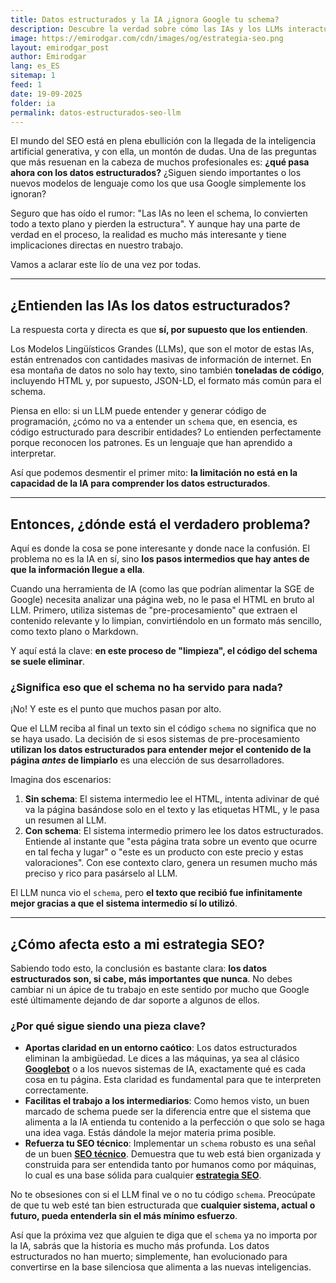 ```yaml
---
title: Datos estructurados y la IA ¿ignora Google tu schema?
description: Descubre la verdad sobre cómo las IAs y los LLMs interactúan con los datos estructurados. ¿Realmente ignoran tu schema o hay algo más que no te están contando?
image: https://emirodgar.com/cdn/images/og/estrategia-seo.png
layout: emirodgar_post
author: Emirodgar
lang: es_ES
sitemap: 1
feed: 1
date: 19-09-2025
folder: ia
permalink: datos-estructurados-seo-llm
---
```


El mundo del SEO está en plena ebullición con la llegada de la inteligencia artificial generativa, y con ella, un montón de dudas. Una de las preguntas que más resuenan en la cabeza de muchos profesionales es: **¿qué pasa ahora con los datos estructurados?** ¿Siguen siendo importantes o los nuevos modelos de lenguaje como los que usa Google simplemente los ignoran?

Seguro que has oído el rumor: "Las IAs no leen el schema, lo convierten todo a texto plano y pierden la estructura". Y aunque hay una parte de verdad en el proceso, la realidad es mucho más interesante y tiene implicaciones directas en nuestro trabajo.

Vamos a aclarar este lío de una vez por todas.

***

## ¿Entienden las IAs los datos estructurados?

La respuesta corta y directa es que **sí, por supuesto que los entienden**.

Los Modelos Lingüísticos Grandes (LLMs), que son el motor de estas IAs, están entrenados con cantidades masivas de información de internet. En esa montaña de datos no solo hay texto, sino también **toneladas de código**, incluyendo HTML y, por supuesto, JSON-LD, el formato más común para el schema.

Piensa en ello: si un LLM puede entender y generar código de programación, ¿cómo no va a entender un `schema` que, en esencia, es código estructurado para describir entidades? Lo entienden perfectamente porque reconocen los patrones. Es un lenguaje que han aprendido a interpretar.

Así que podemos desmentir el primer mito: **la limitación no está en la capacidad de la IA para comprender los datos estructurados**.

***

## Entonces, ¿dónde está el verdadero problema?

Aquí es donde la cosa se pone interesante y donde nace la confusión. El problema no es la IA en sí, sino **los pasos intermedios que hay antes de que la información llegue a ella**.

Cuando una herramienta de IA (como las que podrían alimentar la SGE de Google) necesita analizar una página web, no le pasa el HTML en bruto al LLM. Primero, utiliza sistemas de "pre-procesamiento" que extraen el contenido relevante y lo limpian, convirtiéndolo en un formato más sencillo, como texto plano o Markdown.

Y aquí está la clave: **en este proceso de "limpieza", el código del schema se suele eliminar**.

### ¿Significa eso que el schema no ha servido para nada?

¡No! Y este es el punto que muchos pasan por alto.

Que el LLM reciba al final un texto sin el código `schema` no significa que no se haya usado. La decisión de si esos sistemas de pre-procesamiento **utilizan los datos estructurados para entender mejor el contenido de la página *antes* de limpiarlo** es una elección de sus desarrolladores.

Imagina dos escenarios:

1.  **Sin schema**: El sistema intermedio lee el HTML, intenta adivinar de qué va la página basándose solo en el texto y las etiquetas HTML, y le pasa un resumen al LLM.
2.  **Con schema**: El sistema intermedio primero lee los datos estructurados. Entiende al instante que "esta página trata sobre un evento que ocurre en tal fecha y lugar" o "este es un producto con este precio y estas valoraciones". Con ese contexto claro, genera un resumen mucho más preciso y rico para pasárselo al LLM.

El LLM nunca vio el `schema`, pero **el texto que recibió fue infinitamente mejor gracias a que el sistema intermedio sí lo utilizó**.

***

## ¿Cómo afecta esto a mi estrategia SEO?

Sabiendo todo esto, la conclusión es bastante clara: **los datos estructurados son, si cabe, más importantes que nunca**. No debes cambiar ni un ápice de tu trabajo en este sentido por mucho que Google esté últimamente dejando de dar soporte a algunos de ellos.

### ¿Por qué sigue siendo una pieza clave?

* **Aportas claridad en un entorno caótico**: Los datos estructurados eliminan la ambigüedad. Le dices a las máquinas, ya sea al clásico **[Googlebot](https://emirodgar.com/detectar-googlebot)** o a los nuevos sistemas de IA, exactamente qué es cada cosa en tu página. Esta claridad es fundamental para que te interpreten correctamente.
* **Facilitas el trabajo a los intermediarios**: Como hemos visto, un buen marcado de schema puede ser la diferencia entre que el sistema que alimenta a la IA entienda tu contenido a la perfección o que solo se haga una idea vaga. Estás dándole la mejor materia prima posible.
* **Refuerza tu SEO técnico**: Implementar un `schema` robusto es una señal de un buen **[SEO técnico](https://emirodgar.com/seo-tecnico)**. Demuestra que tu web está bien organizada y construida para ser entendida tanto por humanos como por máquinas, lo cual es una base sólida para cualquier **[estrategia SEO](https://emirodgar.com/estrategia-seo)**.

No te obsesiones con si el LLM final ve o no tu código `schema`. Preocúpate de que tu web esté tan bien estructurada que **cualquier sistema, actual o futuro, pueda entenderla sin el más mínimo esfuerzo**.

Así que la próxima vez que alguien te diga que el `schema` ya no importa por la IA, sabrás que la historia es mucho más profunda. Los datos estructurados no han muerto; simplemente, han evolucionado para convertirse en la base silenciosa que alimenta a las nuevas inteligencias.
